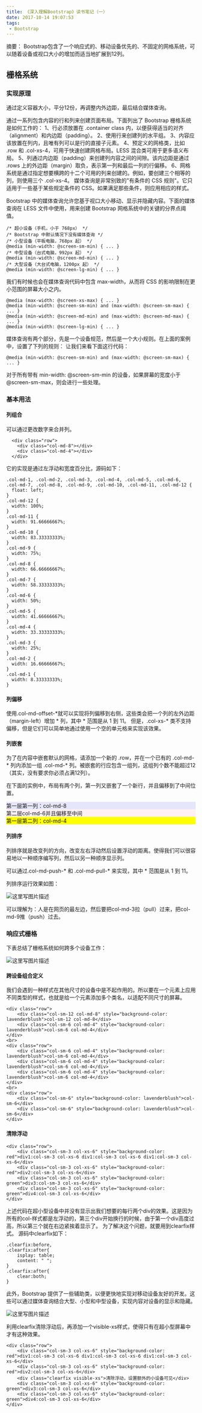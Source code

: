 ```yaml
---
title: 《深入理解Bootstrap》读书笔记（一）
date: 2017-10-14 19:07:53
tags: 
 - Bootstrap
---
```

摘要：
Bootstrap包含了一个响应式的、移动设备优先的、不固定的网格系统，可以随着设备或视口大小的增加而适当地扩展到12列。
<!--more-->



## 栅格系统

### 实现原理

通过定义容器大小，平分12份，再调整内外边距，最后结合媒体查询。

通过一系列包含内容的行和列来创建页面布局。下面列出了 Bootstrap 栅格系统是如何工作的：
    1、行必须放置在 .container class 内，以便获得适当的对齐（alignment）和内边距（padding）。
    2、使用行来创建列的水平组。
    3、内容应该放置在列内，且唯有列可以是行的直接子元素。
    4、预定义的网格类，比如 .row 和 .col-xs-4，可用于快速创建网格布局。LESS 混合类可用于更多语义布局。
    5、列通过内边距（padding）来创建列内容之间的间隙。该内边距是通过 .rows 上的外边距（margin）取负，表示第一列和最后一列的行偏移。
    6、网格系统是通过指定想要横跨的十二个可用的列来创建的。例如，要创建三个相等的列，则使用三个 .col-xs-4。
媒体查询是非常别致的"有条件的 CSS 规则"。它只适用于一些基于某些规定条件的 CSS。如果满足那些条件，则应用相应的样式。

Bootstrap 中的媒体查询允许您基于视口大小移动、显示并隐藏内容。下面的媒体查询在 LESS 文件中使用，用来创建 Bootstrap 网格系统中的关键的分界点阈值。

    /* 超小设备（手机，小于 768px） */
    /* Bootstrap 中默认情况下没有媒体查询 */
    /* 小型设备（平板电脑，768px 起） */
    @media (min-width: @screen-sm-min) { ... }
    /* 中型设备（台式电脑，992px 起） */
    @media (min-width: @screen-md-min) { ... }
    /* 大型设备（大台式电脑，1200px 起） */
    @media (min-width: @screen-lg-min) { ... }


我们有时候也会在媒体查询代码中包含 max-width，从而将 CSS 的影响限制在更小范围的屏幕大小之内。

    @media (max-width: @screen-xs-max) { ... }
    @media (min-width: @screen-sm-min) and (max-width: @screen-sm-max) { ... }
    @media (min-width: @screen-md-min) and (max-width: @screen-md-max) { ... }
    @media (min-width: @screen-lg-min) { ... }


媒体查询有两个部分，先是一个设备规范，然后是一个大小规则。在上面的案例中，设置了下列的规则：
让我们来看下面这行代码：

    @media (min-width: @screen-sm-min) and (max-width: @screen-sm-max) { ... }


对于所有带有 min-width: @screen-sm-min 的设备，如果屏幕的宽度小于 @screen-sm-max，则会进行一些处理。

### 基本用法
#### 列组合

可以通过更改数字来合并列。

      <div class="row">
        <div class="col-md-8"></div>
        <div class="col-md-4"></div>
      </div>
它的实现是通过左浮动和宽度百分比，源码如下：

    .col-md-1, .col-md-2, .col-md-3, .col-md-4, .col-md-5, .col-md-6, .col-md-7, .col-md-8, .col-md-9, .col-md-10, .col-md-11, .col-md-12 {
      float: left;
    }
    .col-md-12 {
      width: 100%;
    }
    .col-md-11 {
      width: 91.66666667%;
    }
    .col-md-10 {
      width: 83.33333333%;
    }
    .col-md-9 {
      width: 75%;
    }
    .col-md-8 {
      width: 66.66666667%;
    }
    .col-md-7 {
      width: 58.33333333%;
    }
    .col-md-6 {
      width: 50%;
    }
    .col-md-5 {
      width: 41.66666667%;
    }
    .col-md-4 {
      width: 33.33333333%;
    }
    .col-md-3 {
      width: 25%;
    }
    .col-md-2 {
      width: 16.66666667%;
    }
    .col-md-1 {
      width: 8.33333333%;
    }

#### 列偏移

使用.col-md-offset-\*就可以实现将列偏移到右侧，这些类会把一个列的左外边距（margin-left）增加 \* 列，其中 \* 范围是从 1 到 11。
但是，.col-xs-\* 类不支持偏移，但是它们可以简单地通过使用一个空的单元格来实现该效果。


#### 列嵌套

为了在内容中嵌套默认的网格，请添加一个新的 .row，并在一个已有的 .col-md-* 列内添加一组 .col-md-* 列。被嵌套的行应包含一组列，这组列个数不能超过12（其实，没有要求你必须占满12列）。

在下面的实例中，布局有两个列，第一列又嵌套了一个新行，并且偏移到了中间位置。
    <div class="container">
      <div class="row">
        <div class="col-md-8" style="background-color: lavender">第一层第一列：col-md-8
            <div class="row" >
                <div class="col-md-6 col-md-offset-3" style="background-color: lavenderblush">第二层col-md-6并且偏移至中间</div>
            </div>
        </div>
        <div class="col-md-4" style="background-color: yellow">第一层第二列：col-md-4</div>
      </div>
    </div>


#### 列排序

列排序就是改变列的方向，改变左右浮动然后设置浮动的距离。使得我们可以很容易地以一种顺序编写列，然后以另一种顺序显示列。

可以通过.col-md-push-\* 和 .col-md-pull-\* 来实现，其中 \* 范围是从 1 到 11。

列排序运行效果如图：

![这里写图片描述](http://img.blog.csdn.net/20171110150730306?watermark/2/text/aHR0cDovL2Jsb2cuY3Nkbi5uZXQvSXZ5X1pX/font/5a6L5L2T/fontsize/400/fill/I0JBQkFCMA==/dissolve/70/gravity/SouthEast)

可以理解为：人是在网页的最左边，然后要把col-md-3拉（pull）过来，把col-md-9推（push）过去。

### 响应式栅格
下表总结了栅格系统如何跨多个设备工作：

![这里写图片描述](http://img.blog.csdn.net/20171110150815355?watermark/2/text/aHR0cDovL2Jsb2cuY3Nkbi5uZXQvSXZ5X1pX/font/5a6L5L2T/fontsize/400/fill/I0JBQkFCMA==/dissolve/70/gravity/SouthEast)
#### 跨设备组合定义

我们会遇到一种样式在其他尺寸的设备中是不起作用的。所以要在一个元素上应用不同类型的样式，也就是给一个元素添加多个类名，以适配不同尺寸的屏幕。

    <div class="row">
        <div class="col-sm-12 col-md-8" style="background-color: lavenderblush">col-sm-12 col-md-8</div>
        <div class="col-sm-6 col-md-4" style="background-color: lavenderblush">col-sm-6 col-md-4</div>
    </div>
    <br>
    <div class="row">
        <div class="col-sm-6 col-md-4" style="background-color: lavenderblush">col-sm-6 col-md-4</div>
        <div class="col-sm-6 col-md-4" style="background-color: lavenderblush">col-sm-6 col-md-4</div>
        <div class="col-sm-6 col-md-4" style="background-color: lavenderblush">col-sm-6 col-md-4</div>
    </div>
    <br>
    <div class="row">
        <div class="col-sm-6" style="background-color: lavenderblush">col-sm-6</div>
        <div class="col-sm-6" style="background-color: lavenderblush">col-sm-6</div>
    </div>

#### 清除浮动


    <div class="row">
        <div class="col-sm-3 col-xs-6" style="background-color: red">div1:col-sm-3 col-xs-6 div1:col-sm-3 col-xs-6 div1:col-sm-3 col-xs-6</div>
        <div class="col-sm-3 col-xs-6" style="background-color: red">div2:col-sm-3 col-xs-6</div>
        <div class="col-sm-3 col-xs-6" style="background-color: green">div3:col-sm-3 col-xs-6</div>
        <div class="col-sm-3 col-xs-6" style="background-color: green">div4:col-sm-3 col-xs-6</div>
    </div>

上述代码在超小型设备中并没有显示出我们想要的每行两个div的效果。这是因为所有的col-样式都是左浮动的，第三个div开始换行的时候，由于第一个div高度过高，所以第三个就在右边紧挨着显示了。
为了解决这个问题，就要用到clearfix样式。
源码中clearfix如下：

    .clearfix:before,
    .clearfix:after{
        isplay: table;
        content: " ";
    }
    .clearfix:after{
        clear:both;
    }

此外，Bootstrap 提供了一些辅助类，以便更快地实现对移动设备友好的开发。这些可以通过媒体查询结合大型、小型和中型设备，实现内容对设备的显示和隐藏。

![这里写图片描述](http://img.blog.csdn.net/20171110151036617?watermark/2/text/aHR0cDovL2Jsb2cuY3Nkbi5uZXQvSXZ5X1pX/font/5a6L5L2T/fontsize/400/fill/I0JBQkFCMA==/dissolve/70/gravity/SouthEast)

利用clearfix清除浮动后，再添加一个visible-xs样式，使得只有在超小型屏幕中才有这种效果。

    <div class="row">
        <div class="col-sm-3 col-xs-6" style="background-color: red">div1:col-sm-3 col-xs-6 div1:col-sm-3 col-xs-6 div1:col-sm-3 col-xs-6</div>
        <div class="col-sm-3 col-xs-6" style="background-color: red">div2:col-sm-3 col-xs-6</div>
        <div class="clearfix visible-xs">清除浮动，设置额外的小设备可见</div>
        <div class="col-sm-3 col-xs-6" style="background-color: green">div3:col-sm-3 col-xs-6</div>
        <div class="col-sm-3 col-xs-6" style="background-color: green">div4:col-sm-3 col-xs-6</div>
    </div>

